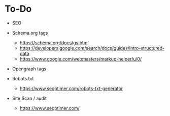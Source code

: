 # To-Do

- SEO
- Schema.org tags 
  - https://schema.org/docs/gs.html
  - https://developers.google.com/search/docs/guides/intro-structured-data
  - https://www.google.com/webmasters/markup-helper/u/0/

- Opengraph tags
- Robots.txt 
  - https://www.seoptimer.com/robots-txt-generator
- Site Scan / audit
  - https://www.seoptimer.com/
